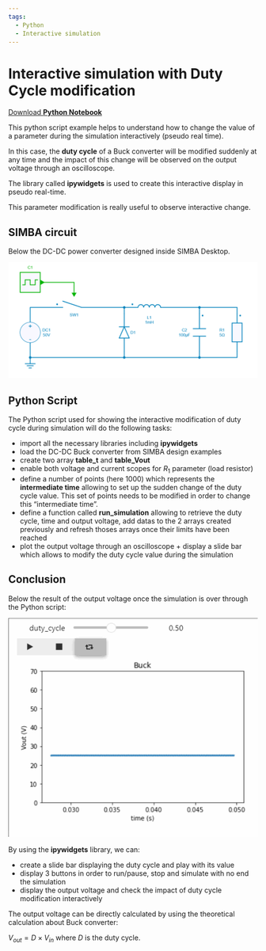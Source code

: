 ```yaml
---
tags:
  - Python
  - Interactive simulation
---
```


# Interactive simulation with Duty Cycle modification

[Download **Python Notebook**](interactive_simulation_dutycycle_modification.ipynb)


This python script example helps to understand how to change the value of a parameter during the simulation interactively (pseudo real time).

In this case, the **duty cycle** of a Buck converter will be modified suddenly at any time and the impact of this change will be observed on the output voltage through an oscilloscope. 

The library called **ipywidgets** is used to create this interactive display in pseudo real-time.

This parameter modification is really useful to observe interactive change.



## SIMBA circuit

Below the DC-DC power converter designed inside SIMBA Desktop.

![Buck](fig/buck.png)


## Python Script

The Python script used for showing the interactive modification of duty cycle during simulation will do the following tasks:

* import all the necessary libraries including **ipywidgets**
* load the DC-DC Buck converter from SIMBA design examples
* create two array **table_t** and **table_Vout**
* enable both voltage and current scopes for $R_1$ parameter (load resistor)
* define a number of points (here 1000) which represents the **intermediate time** allowing to set up the sudden change of the duty cycle value.
  This set of points needs to be modified in order to change this “intermediate time”.
* define a function called **run_simulation** allowing to retrieve the duty cycle, time and output voltage, add datas to the 2 arrays created previously and refresh     thoses arrays once their limits have been reached
* plot the output voltage through an oscilloscope + display a slide bar which allows to modify the duty cycle value during the simulation


## Conclusion

Below the result of the output voltage once the simulation is over through the Python script:

![result](fig/result.gif)

By using the **ipywidgets** library, we can:
* create a slide bar displaying the duty cycle and play with its value
* display 3 buttons in order to run/pause, stop and simulate with no end the simulation
* display the output voltage and check the impact of duty cycle modification interactively

The output voltage can be directly calculated by using the theoretical calculation about Buck converter:

$V_{out} = D \times V_{in}$ where $D$ is the duty cycle.
